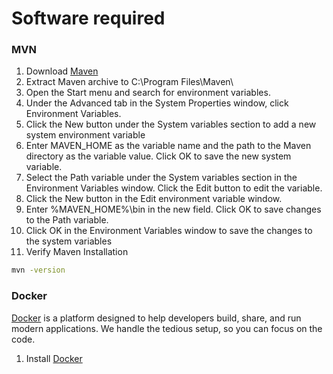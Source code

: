 # Software required

### MVN
1. Download [Maven](https://maven.apache.org/install.html)
2. Extract Maven archive to C:\Program Files\Maven\
3. Open the Start menu and search for environment variables.
4. Under the Advanced tab in the System Properties window, click Environment Variables.
5. Click the New button under the System variables section to add a new system environment variable
6. Enter MAVEN_HOME as the variable name and the path to the Maven directory as the variable value. Click OK to save the new system variable.
7. Select the Path variable under the System variables section in the Environment Variables window. Click the Edit button to edit the variable.
8. Click the New button in the Edit environment variable window.
9. Enter %MAVEN_HOME%\bin in the new field. Click OK to save changes to the Path variable.
10. Click OK in the Environment Variables window to save the changes to the system variables
11. Verify Maven Installation
```cmd
mvn -version
```

### Docker

[Docker](https://docs.docker.com) is a platform designed to help developers build, share, and run modern applications. We handle the tedious setup, so you can focus on the code.

1. Install [Docker](https://docs.docker.com/get-docker/)

